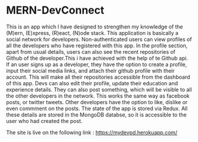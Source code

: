 # MERN-DevConnect

This is an app which I have designed to strengthen my knowledge of the (M)ern, (E)xpress, (R)eact, (N)ode stack. This application is basically a social network 
for developers. Non-authenticated users can view profiles of all the developers who have registered with this app. In the profile section, apart from
usual details, users can also see the recent repositories of Github of the developer.This i have achieved with the help of te Github api.
If an user signs up as a developer, they have the option to create a profile, input their social media links, and attach their github profile with their account.
This will make all their repositories accessible from the dashboard of this app. Devs can also edit their profile, update their education and experience details. They can also post something, which will be visible to all the other developers in the network.
This works the same way as facebook posts, or twitter tweets. Other developers have the option to like, dislike or even commment on the posts. The state of the app is stored via Redux. All these details are stored in the MongoDB databse, so it is accessible to
the user who had created the post.

The site is live on the following link : https://mydevpd.herokuapp.com/
